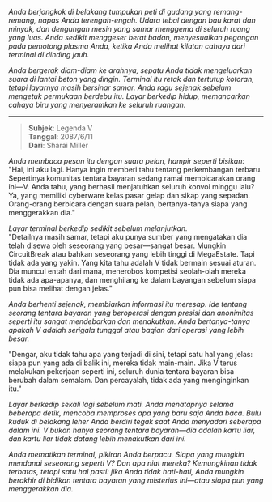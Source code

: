 _Anda berjongkok di belakang tumpukan peti di gudang yang remang-remang, napas Anda terengah-engah. Udara tebal dengan bau karat dan minyak, dan dengungan mesin yang samar menggema di seluruh ruang yang luas. Anda sedikit menggeser berat badan, menyesuaikan pegangan pada pemotong plasma Anda, ketika Anda melihat kilatan cahaya dari terminal di dinding jauh._

_Anda bergerak diam-diam ke arahnya, sepatu Anda tidak mengeluarkan suara di lantai beton yang dingin. Terminal itu retak dan tertutup kotoran, tetapi layarnya masih bersinar samar. Anda ragu sejenak sebelum mengetuk permukaan berdebu itu. Layar berkedip hidup, memancarkan cahaya biru yang menyeramkan ke seluruh ruangan._

---

> **Subjek**: Legenda V  
> **Tanggal**: 2087/6/11  
> **Dari**: Sharai Miller

_Anda membaca pesan itu dengan suara pelan, hampir seperti bisikan:_  
"Hai, ini aku lagi. Hanya ingin memberi tahu tentang perkembangan terbaru. Sepertinya komunitas tentara bayaran sedang ramai membicarakan orang ini—V. Anda tahu, yang berhasil menjatuhkan seluruh konvoi minggu lalu? Ya, yang memiliki cyberware kelas pasar gelap dan sikap yang sepadan. Orang-orang berbicara dengan suara pelan, bertanya-tanya siapa yang menggerakkan dia."

_Layar terminal berkedip sedikit sebelum melanjutkan._  
"Detailnya masih samar, tetapi aku punya sumber yang mengatakan dia telah disewa oleh seseorang yang besar—sangat besar. Mungkin CircuitBreak atau bahkan seseorang yang lebih tinggi di MegaEstate. Tapi tidak ada yang yakin. Yang kita tahu adalah V tidak bermain sesuai aturan. Dia muncul entah dari mana, menerobos kompetisi seolah-olah mereka tidak ada apa-apanya, dan menghilang ke dalam bayangan sebelum siapa pun bisa melihat dengan jelas."

_Anda berhenti sejenak, membiarkan informasi itu meresap. Ide tentang seorang tentara bayaran yang beroperasi dengan presisi dan anonimitas seperti itu sangat mendebarkan dan menakutkan. Anda bertanya-tanya apakah V adalah serigala tunggal atau bagian dari operasi yang lebih besar._

"Dengar, aku tidak tahu apa yang terjadi di sini, tetapi satu hal yang jelas: siapa pun yang ada di balik ini, mereka tidak main-main. Jika V terus melakukan pekerjaan seperti ini, seluruh dunia tentara bayaran bisa berubah dalam semalam. Dan percayalah, tidak ada yang menginginkan itu."

_Layar berkedip sekali lagi sebelum mati. Anda menatapnya selama beberapa detik, mencoba memproses apa yang baru saja Anda baca. Bulu kuduk di belakang leher Anda berdiri tegak saat Anda menyadari seberapa dalam ini. V bukan hanya seorang tentara bayaran—dia adalah kartu liar, dan kartu liar tidak datang lebih menakutkan dari ini._

_Anda mematikan terminal, pikiran Anda berpacu. Siapa yang mungkin mendanai seseorang seperti V? Dan apa niat mereka? Kemungkinan tidak terbatas, tetapi satu hal pasti: jika Anda tidak hati-hati, Anda mungkin berakhir di bidikan tentara bayaran yang misterius ini—atau siapa pun yang menggerakkan dia._
